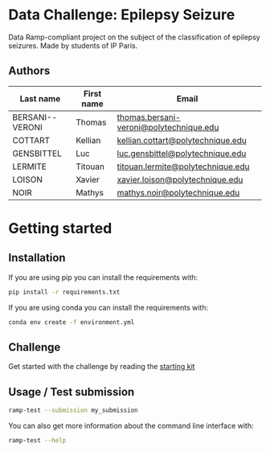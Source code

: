 # Data Challenge: Epilepsy Seizure

Data Ramp-compliant project on the subject of the classification of epilepsy seizures. Made by students of IP Paris.

## Authors

| Last name       | First name | Email                                    |
| --------------- | ---------- | ---------------------------------------- |
| BERSANI--VERONI | Thomas     | thomas.bersani-veroni@polytechnique.edu |
| COTTART         | Kellian    | kellian.cottart@polytechnique.edu        |
| GENSBITTEL      | Luc        | luc.gensbittel@polytechnique.edu         |
| LERMITE         | Titouan    | titouan.lermite@polytechnique.edu        |
| LOISON          | Xavier     | xavier.loison@polytechnique.edu          |
| NOIR            | Mathys     | mathys.noir@polytechnique.edu            |

# Getting started

## Installation

If you are using pip you can install the requirements with:
```bash
pip install -r requirements.txt
```

If you are using conda you can install the requirements with:
```bash
conda env create -f environment.yml
```

## Challenge

Get started with the challenge by reading the [starting kit](starting_kit.ipynb)

## Usage / Test submission

```bash
ramp-test --submission my_submission
```

You can also get more information about the command line interface with:

```bash
ramp-test --help
```
